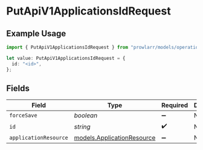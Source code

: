 # PutApiV1ApplicationsIdRequest

## Example Usage

```typescript
import { PutApiV1ApplicationsIdRequest } from "prowlarr/models/operations";

let value: PutApiV1ApplicationsIdRequest = {
  id: "<id>",
};
```

## Fields

| Field                                                             | Type                                                              | Required                                                          | Description                                                       |
| ----------------------------------------------------------------- | ----------------------------------------------------------------- | ----------------------------------------------------------------- | ----------------------------------------------------------------- |
| `forceSave`                                                       | *boolean*                                                         | :heavy_minus_sign:                                                | N/A                                                               |
| `id`                                                              | *string*                                                          | :heavy_check_mark:                                                | N/A                                                               |
| `applicationResource`                                             | [models.ApplicationResource](../../models/applicationresource.md) | :heavy_minus_sign:                                                | N/A                                                               |